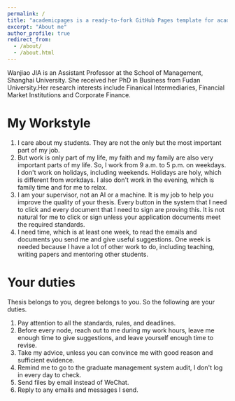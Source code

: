 ```yaml
---
permalink: /
title: "academicpages is a ready-to-fork GitHub Pages template for academic personal websites"
excerpt: "About me"
author_profile: true
redirect_from: 
  - /about/
  - /about.html
---
```


Wanjiao JIA is an Assistant Professor at the School of Management, Shanghai University. She received her PhD in Business from Fudan University.Her research interests include Finanical Intermediaries, Financial Market Institutions and Corporate Finance. 

My Workstyle
======
1. I care about my students. They are not the only but the most important part of my job.
2. But work is only part of my life, my faith and my family are also very important parts of my life. So, I work from 9 a.m. to 5 p.m. on weekdays. I don't work on holidays, including weekends. Holidays are holy, which is different from workdays. I also don't work in the evening, which is family time and for me to relax.
3. I am your supervisor, not an AI or a machine. It is my job to help you improve the quality of your thesis. Every button in the system that I need to click and every document that I need to sign are proving this. It is not natural for me to click or sign unless your application documents meet the required standards.
4. I need time, which is at least one week, to read the emails and documents you send me and give useful suggestions. One week is needed because I have a lot of other work to do, including teaching, writing papers and mentoring other students.

Your duties
======
Thesis belongs to you, degree belongs to you. So the following are your duties.
1. Pay attention to all the standards, rules, and deadlines.
2. Before every node, reach out to me during my work hours, leave me enough time to give suggestions, and leave yourself enough time to revise.
3. Take my advice, unless you can convince me with good reason and sufficient evidence.
4. Remind me to go to the graduate management system audit, I don't log in every day to check.
5. Send files by email instead of WeChat.
6. Reply to any emails and messages I send.
